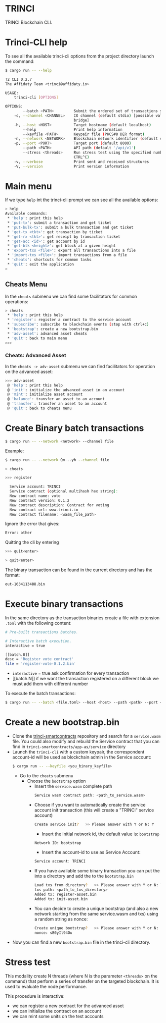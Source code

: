 TRINCI
======

TRINCI Blockchain CLI.

# Trinci-CLI help
To see all the available trinci-cli options from the project directory launch the command:
```bash
$ cargo run -- --help
```

```bash
T2 CLI 0.2.7
The Affidaty Team <trinci@affidaty.io>

USAGE:
    trinci-cli [OPTIONS]

OPTIONS:
        --batch <PATH>         Submit the ordered set of transactions specified in the file
    -c, --channel <CHANNEL>    IO channel (default stdio) [possible values: stdio, file, http,
                               bridge]
    -h, --host <HOST>          Target hostname (default localhost)
        --help                 Print help information
        --keyfile <PATH>       Keypair file (PKCS#8 DER format)
    -n, --network <NETWORK>    Blockchain network identifier (default skynet)
    -p, --port <PORT>          Target port (default 8000)
        --path <PATH>          API path (default '/api/v1')
        --stress <threads>     Run stress test using the specified number of threads (stop with
                               CTRL^C)
    -v, --verbose              Print sent and received structures
    -V, --version              Print version information
```


# Main menu
If we type `help` int the trinci-cli prompt we can see all the available options:

```bash
> help
Available commands:
 * 'help': print this help
 * 'put-tx': submit a transaction and get ticket
 * 'put-bulk-tx': submit a bulk transaction and get ticket
 * 'get-tx <tkt>': get transaction by ticket
 * 'get-rx <tkt>': get receipt by transaction ticket
 * 'get-acc <id>': get account by id
 * 'get-blk <height>': get block at a given height
 * 'export-txs <file>': export all transactions into a file
 * 'import-txs <file>': import transactions from a file
 * 'cheats': shortcuts for common tasks
 * 'quit': exit the application
> 
```

## Cheats Menu

In the `cheats` submenu we can find some facilitators for common operations:
```bash
> cheats
 * 'help': print this help
 * 'register': register a contract to the service account
 * 'subscribe': subscribe to blockchain events (stop with ctrl+c)
 * 'bootstrap': create a new bootstrap.bin
 * 'adv-asset': advanced asset cheats
 * 'quit': back to main menu
>>> 
```

### Cheats: Advanced Asset
In the `cheats -> adv-asset` submenu we can find facilitators for operation on the advanced asset:
```bash
>>> adv-asset
 @ 'help': print this help
 @ 'init': initialize the advanced asset in an account
 @ 'mint': initialize asset account
 @ 'balance': transfer an asset to an account
 @ 'transfer': transfer an asset to an account
 @ 'quit': back to cheats menu
 ```
# Create Binary batch transactions
```bash
$ cargo run -- --network <network> --channel file
```

Example:
```bash
$ cargo run -- --network Qm...yh --channel file
```

```bash
> cheats
```

```bash
>>> register
```

```bash
  Service account: TRINCI
  Service contract (optional multihash hex string):
  New contract name: vote
  New contract version: 0.1.2
  New contract description: Contract for voting
  New contract url: www.trinci.io
  New contract filename: <wasm_file_path>
```

Ignore the error that gives:
```bash
Error: other
``` 

Quitting the cli by entering 
```bash
>>> quit<enter>
```

```bash
> quit<enter>
```

The binary transaction can be found in the current directory and has the format:
```bash
out-1634113488.bin
```

# Execute binary transactions
In the same directory as the transaction binaries create a file with extension `.toml` with the following content:

```bash
# Pre-built transactions batches.

# Interactive batch execution.
interactive = true

[[batch.0]]
desc = 'Register vote contract'
file = 'register-vote-0.1.2.bin'
```

 - `interactive` = true
   ask confirmation for every transaction
 - [[batch.N]]
   if we want the transaction registered on a different block we must add them with different number

To execute the batch transactions:
```bash
$ cargo run -- --batch <file.toml> --host <host> --path <path> --port <port> --network <network>
```

# Create a new bootstrap.bin
 - Clone the [trinci-smartcontracts](https://github.com/affidaty-blockchain/trinci-smartcontracts) repository and search for a `service.wasm` file. 
   You could also modify and rebuild the Service contract that you can find in `trinci-smartcontracts/app-as/service` directory
 - Launch the `trinci-cli` with a custom keypair, the correspondent account-id will be used as blockchain admin in the Service account:
   ```bash
   $ cargo run -- --keyfile <you_binary_keyfile>
   ```
   - Go to the `cheats` submenu
     - Choose the `bootstrap` option
       - Insert the `service.wasm` complete path
         ```bash
         Service wasm contract path: <path_to_service.wasm>
         ```
       - Choose if you want to automatically create the service account init transaction (this will create a "TRINCI" service account)
         ```bash
         Create service init?   >> Please answer with Y or N: Y
         ```
         - Insert the initial network id, the default value is: `bootstrap`
         ```bash
         Network ID: bootstrap
         ```
         - Insert the account-id to use as Service Account:
         ```bash
         Service account: TRINCI
         ```
       - If you have available some binary transaction you can put the into a directory and add the to the `bootstrap.bin`
         ```bash
         Load txs from directory?   >> Please answer with Y or N: Y
         txs path: <path_to_txs_directory>
         Added tx: register-asset.bin
         Added tx: init-asset.bin
         ```
       - You can decide to create a unique bootstrap (and also a new network starting from the same service.wasm and txs) using a random string as nonce:
         ```bash
         Create unique bootstrap?   >> Please answer with Y or N: 
         nonce: sB0yIl94Ou
         ```
  - Now you can find a new `bootstrap.bin` file in the trinci-cli directory.


# Stress test
This modality create N threads (where N is the parameter `<threads>` on the command) that perform a
series of transfer on the targeted blockchain.
It is used to evaluate the node performance.

This procedure is interactive:
- we can register a new contract for the advanced asset
- we can initialize the contract on an account
- we can mint some units on the test accounts
